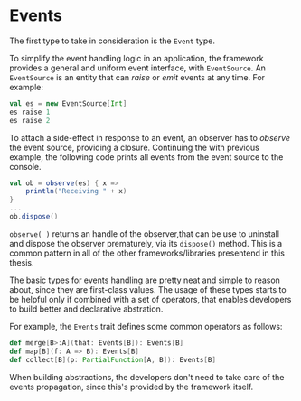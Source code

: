 # Events

The first type to take in consideration is the `Event` type.

To simplify the event handling logic in an application, the framework provides a general and uniform event interface, with `EventSource`. An `EventSource` is an entity that can *raise* or *emit* events at any time. For example:

```scala
val es = new EventSource[Int]
es raise 1
es raise 2
```

To attach a side-effect in response to an event, an observer has to *observe* the event source, providing a closure. Continuing the with previous example, the following code prints all events from the event source to the console.

```scala
val ob = observe(es) { x =>
    println("Receiving " + x)
}
...
ob.dispose()
```

`observe( )` returns an handle of the observer,that can be use to uninstall and dispose the observer prematurely, via its `dispose()` method.
This is a common pattern in all of the other frameworks/libraries presentend in this thesis.

The basic types for events handling are pretty neat and simple to reason about, since they are first-class values. The usage of these types starts to be helpful only if combined with a set of operators, that enables developers to build better and declarative abstration.

For example, the `Events` trait defines some common operators as follows:

```scala
def merge[B>:A](that: Events[B]): Events[B]
def map[B](f: A => B): Events[B]
def collect[B](p: PartialFunction[A, B]): Events[B]
```

When building abstractions, the developers don't need to take care of the events propagation, since this's provided by the framework itself.
